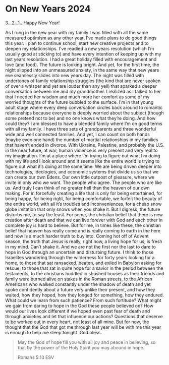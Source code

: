 ---
---
# On New Years 2024

3…2…1…Happy New Year!

As I rung in the new year with my family I was filled with all the same measured optimism as any other year. I’ve made plans to do good things this year. I plan to continue school, start new creative projects and to deepen my relationships. I’ve readied a new years resolution (which I’m usually good at sticking to) and have every intention of keeping up with my last years resolution. I had a great holiday filled with encouragement and love (and food). The future is looking bright. And yet, for the first time, the night slipped into an unmeasured anxiety, in the same way that new years eve seamlessly slides into new years day. The night was filled with undertones of family relationship struggles (the kind that are never spoken of over a whisper and yet are louder than any yell) that sparked a deeper conversation between me and my grandmother. I realized as I talked to her that I needed her wisdom and much more her comfort as some of my worried thoughts of the future bubbled to the surface. I’m in that young adult stage where every deep conversation circles back around to romantic relationships because everyone is deeply worried about the subject (though some pretend not to be) and no one knows what they’re doing. And how could they? I am blessed to have a blended family where I’m on good terms with all my family. I have three sets of grandparents and three wonderful wide and well connected families. And yet, I can count on both hands (maybe even one hand) the number of martial relationships in my families that haven’t ended in divorce. With Ukraine, Palestine, and probably the U.S. in the near future, at war, human violence is very present and very real to my imagination. I’m at a place where I’m trying to figure out what I’m doing with my life and I look around and it seems like the entire world is trying to figure out what it’s doing at the same time. We are being driven deeper into technologies, ideologies, and economic systems that divide us so that we can create our own Edens. Our own little outpost of pleasure, where we invite in only who we want. The people who agree. The people who are like us. And truly I can think of no greater hell than the heaven of our own making. For in forcefully creating a life that is only for being entertained, for being happy, for being right, for being comfortable, we forfeit the beauty of the entire world, with all it’s troubles and inconveniences, for a cheap snow globe imitation that only snows when you shake it. But I digress, the future disturbs me, to say the least. For some, the christian belief that there is new creation after death and that we can live forever with God and each other in complete joy is hard to believe. But for me, in times like these, the christian belief that heaven has really come and is really coming to earth in the here and now is a much harder truth to buy into. Coming hot off of Advent season, the truth that Jesus is really, right now, a living hope for us, is fresh in my mind. Can’t shake it. And we are not the first nor the last to dare to hope in God through an uncertain and disturbing future. I think to those Israelites wandering through the wilderness for forty years looking for a home, to those that sat ransacked, beaten, and exiled in Babylon asking for rescue, to those that sat in quite hope for a savior in the period between the testaments, to the christians huddled in shushed houses as their friends and family were burned alive on stakes in the Roman streets, to the African Americans who walked constantly under the shadow of death and yet spoke confidently about a future very unlike their present, and how they waited, how they hoped, how they longed for something, how they endured. What could we learn from such patience? From such fortitude? What might we gain from daring to hope in the God these people believed on? How would our lives look different if we hoped even past fear of death and through anxieties and let that influence our actions? Questions that deserve to be worked out in every heart, not least of all mine. But for now, the thought that the God that got me through last year will be with me this year is enough to help me sleep tonight. God bless.

> May the God of hope fill you with all joy and peace in believing, so that by the power of the Holy Spirit you may abound in hope.
> 
> Romans 5:13 ESV
